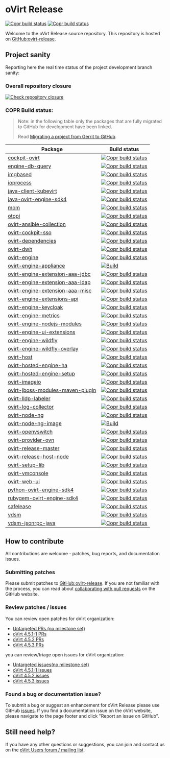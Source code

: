 # oVirt Release
[![Copr build status](https://copr.fedorainfracloud.org/coprs/ovirt/ovirt-master-snapshot/package/ovirt-release-master/status_image/last_build.png)](https://copr.fedorainfracloud.org/coprs/ovirt/ovirt-master-snapshot/package/ovirt-release-master/) [![Copr build status](https://copr.fedorainfracloud.org/coprs/ovirt/ovirt-master-snapshot/package/ovirt-release-host-node/status_image/last_build.png)](https://copr.fedorainfracloud.org/coprs/ovirt/ovirt-master-snapshot/package/ovirt-release-host-node/)

Welcome to the oVirt Release source repository. This repository is hosted on [GitHub:ovirt-release](https://github.com/oVirt/ovirt-release).

## Project sanity

Reporting here the real time status of the project development branch sanity:

### Overall repository closure

[![Check repository closure](https://github.com/oVirt/ovirt-release/actions/workflows/repoclosure.yml/badge.svg)](https://github.com/oVirt/ovirt-release/actions/workflows/repoclosure.yml)

### COPR Build status:

> Note: in the following table only the packages that are fully migrated to GitHub for development have been linked.
>
> Read [Migrating a project from Gerrit to GitHub](https://ovirt.org/develop/developer-guide/migrating_to_github.html).


| Package | Build status |
|---------|--------------|
| [cockpit-ovirt](https://github.com/oVirt/cockpit-ovirt) | [![Copr build status](https://copr.fedorainfracloud.org/coprs/ovirt/ovirt-master-snapshot/package/cockpit-ovirt/status_image/last_build.png)](https://copr.fedorainfracloud.org/coprs/ovirt/ovirt-master-snapshot/package/cockpit-ovirt/) |
| [engine-db-query](https://github.com/oVirt/engine-db-query) | [![Copr build status](https://copr.fedorainfracloud.org/coprs/ovirt/ovirt-master-snapshot/package/engine-db-query/status_image/last_build.png)](https://copr.fedorainfracloud.org/coprs/ovirt/ovirt-master-snapshot/package/engine-db-query/) |
| [imgbased](https://github.com/oVirt/imgbased) | [![Copr build status](https://copr.fedorainfracloud.org/coprs/ovirt/ovirt-master-snapshot/package/imgbased/status_image/last_build.png)](https://copr.fedorainfracloud.org/coprs/ovirt/ovirt-master-snapshot/package/imgbased/) |
| [ioprocess](https://github.com/oVirt/ioprocess) | [![Copr build status](https://copr.fedorainfracloud.org/coprs/ovirt/ovirt-master-snapshot/package/ioprocess/status_image/last_build.png)](https://copr.fedorainfracloud.org/coprs/ovirt/ovirt-master-snapshot/package/ioprocess/) |
| [java-client-kubevirt](https://github.com/oVirt/java-client-kubevirt) | [![Copr build status](https://copr.fedorainfracloud.org/coprs/ovirt/ovirt-master-snapshot/package/java-client-kubevirt/status_image/last_build.png)](https://copr.fedorainfracloud.org/coprs/ovirt/ovirt-master-snapshot/package/java-client-kubevirt/) |
| [java-ovirt-engine-sdk4](https://github.com/oVirt/ovirt-engine-sdk-java) | [![Copr build status](https://copr.fedorainfracloud.org/coprs/ovirt/ovirt-master-snapshot/package/java-ovirt-engine-sdk4/status_image/last_build.png)](https://copr.fedorainfracloud.org/coprs/ovirt/ovirt-master-snapshot/package/java-ovirt-engine-sdk4/) |
| [mom](https://github.com/oVirt/mom) |  [![Copr build status](https://copr.fedorainfracloud.org/coprs/ovirt/ovirt-master-snapshot/package/mom/status_image/last_build.png)](https://copr.fedorainfracloud.org/coprs/ovirt/ovirt-master-snapshot/package/mom/) |
| [otopi](https://github.com/oVirt/otopi) | [![Copr build status](https://copr.fedorainfracloud.org/coprs/ovirt/ovirt-master-snapshot/package/otopi/status_image/last_build.png)](https://copr.fedorainfracloud.org/coprs/ovirt/ovirt-master-snapshot/package/otopi/) |
| [ovirt-ansible-collection](https://github.com/oVirt/ovirt-ansible-collection) | [![Copr build status](https://copr.fedorainfracloud.org/coprs/ovirt/ovirt-master-snapshot/package/ovirt-ansible-collection/status_image/last_build.png)](https://copr.fedorainfracloud.org/coprs/ovirt/ovirt-master-snapshot/package/ovirt-ansible-collection/) |
| [ovirt-cockpit-sso](https://github.com/oVirt/ovirt-cockpit-sso) | [![Copr build status](https://copr.fedorainfracloud.org/coprs/ovirt/ovirt-master-snapshot/package/ovirt-cockpit-sso/status_image/last_build.png)](https://copr.fedorainfracloud.org/coprs/ovirt/ovirt-master-snapshot/package/ovirt-cockpit-sso/) |
| [ovirt-dependencies](https://github.com/oVirt/ovirt-dependencies) | [![Copr build status](https://copr.fedorainfracloud.org/coprs/ovirt/ovirt-master-snapshot/package/ovirt-dependencies/status_image/last_build.png)](https://copr.fedorainfracloud.org/coprs/ovirt/ovirt-master-snapshot/package/ovirt-dependencies/)  |
| [ovirt-dwh](https://github.com/ovirt/ovirt-dwh) | [![Copr build status](https://copr.fedorainfracloud.org/coprs/ovirt/ovirt-master-snapshot/package/ovirt-engine-dwh/status_image/last_build.png)](https://copr.fedorainfracloud.org/coprs/ovirt/ovirt-master-snapshot/package/ovirt-engine-dwh/)  |
| [ovirt-engine](https://github.com/oVirt/ovirt-engine) | [![Copr build status](https://copr.fedorainfracloud.org/coprs/ovirt/ovirt-master-snapshot/package/ovirt-engine/status_image/last_build.png)](https://copr.fedorainfracloud.org/coprs/ovirt/ovirt-master-snapshot/package/ovirt-engine/) |
| [ovirt-engine-appliance](https://github.com/oVirt/ovirt-appliance) | [![Build](https://github.com/oVirt/ovirt-appliance/actions/workflows/build.yml/badge.svg)](https://github.com/oVirt/ovirt-appliance/actions/workflows/build.yml) |
| [ovirt-engine-extension-aaa-jdbc](https://github.com/oVirt/ovirt-engine-extension-aaa-jdbc) | [![Copr build status](https://copr.fedorainfracloud.org/coprs/ovirt/ovirt-master-snapshot/package/ovirt-engine-extension-aaa-jdbc/status_image/last_build.png)](https://copr.fedorainfracloud.org/coprs/ovirt/ovirt-master-snapshot/package/ovirt-engine-extension-aaa-jdbc/)  |
| [ovirt-engine-extension-aaa-ldap](https://github.com/oVirt/ovirt-engine-extension-aaa-ldap) | [![Copr build status](https://copr.fedorainfracloud.org/coprs/ovirt/ovirt-master-snapshot/package/ovirt-engine-extension-aaa-ldap/status_image/last_build.png)](https://copr.fedorainfracloud.org/coprs/ovirt/ovirt-master-snapshot/package/ovirt-engine-extension-aaa-ldap/)  |
| [ovirt-engine-extension-aaa-misc](https://github.com/oVirt/ovirt-engine-extension-aaa-misc) | [![Copr build status](https://copr.fedorainfracloud.org/coprs/ovirt/ovirt-master-snapshot/package/ovirt-engine-extension-aaa-misc/status_image/last_build.png)](https://copr.fedorainfracloud.org/coprs/ovirt/ovirt-master-snapshot/package/ovirt-engine-extension-aaa-misc/)  |
| [ovirt-engine-extensions-api](https://github.com/oVirt/ovirt-engine-extensions-api) | [![Copr build status](https://copr.fedorainfracloud.org/coprs/ovirt/ovirt-master-snapshot/package/ovirt-engine-extensions-api/status_image/last_build.png)](https://copr.fedorainfracloud.org/coprs/ovirt/ovirt-master-snapshot/package/ovirt-engine-extensions-api/) |
| [ovirt-engine-keycloak](https://github.com/oVirt/ovirt-engine-keycloak) | [![Copr build status](https://copr.fedorainfracloud.org/coprs/ovirt/ovirt-master-snapshot/package/ovirt-engine-keycloak/status_image/last_build.png)](https://copr.fedorainfracloud.org/coprs/ovirt/ovirt-master-snapshot/package/ovirt-engine-keycloak/) |
| [ovirt-engine-metrics](https://github.com/oVirt/ovirt-engine-metrics/) | [![Copr build status](https://copr.fedorainfracloud.org/coprs/ovirt/ovirt-master-snapshot/package/ovirt-engine-metrics/status_image/last_build.png)](https://copr.fedorainfracloud.org/coprs/ovirt/ovirt-master-snapshot/package/ovirt-engine-metrics/)  |
| [ovirt-engine-nodejs-modules](https://github.com/oVirt/ovirt-engine-nodejs-modules) | [![Copr build status](https://copr.fedorainfracloud.org/coprs/ovirt/ovirt-master-snapshot/package/ovirt-engine-nodejs-modules/status_image/last_build.png)](https://copr.fedorainfracloud.org/coprs/ovirt/ovirt-master-snapshot/package/ovirt-engine-nodejs-modules/) |
| [ovirt-engine-ui-extensions](https://github.com/oVirt/ovirt-engine-ui-extensions) | [![Copr build status](https://copr.fedorainfracloud.org/coprs/ovirt/ovirt-master-snapshot/package/ovirt-engine-ui-extensions/status_image/last_build.png)](https://copr.fedorainfracloud.org/coprs/ovirt/ovirt-master-snapshot/package/ovirt-engine-ui-extensions/) |
| [ovirt-engine-wildfly](https://github.com/oVirt/ovirt-engine-wildfly) | [![Copr build status](https://copr.fedorainfracloud.org/coprs/ovirt/ovirt-master-snapshot/package/ovirt-engine-wildfly/status_image/last_build.png)](https://copr.fedorainfracloud.org/coprs/ovirt/ovirt-master-snapshot/package/ovirt-engine-wildfly/) |
| [ovirt-engine-wildfly-overlay](https://github.com/oVirt/ovirt-engine-wildfly) | [![Copr build status](https://copr.fedorainfracloud.org/coprs/ovirt/ovirt-master-snapshot/package/ovirt-engine-wildfly-overlay/status_image/last_build.png)](https://copr.fedorainfracloud.org/coprs/ovirt/ovirt-master-snapshot/package/ovirt-engine-wildfly-overlay/) |
| [ovirt-host](https://github.com/oVirt/ovirt-host) | [![Copr build status](https://copr.fedorainfracloud.org/coprs/ovirt/ovirt-master-snapshot/package/ovirt-host/status_image/last_build.png)](https://copr.fedorainfracloud.org/coprs/ovirt/ovirt-master-snapshot/package/ovirt-host/) |
| [ovirt-hosted-engine-ha](https://github.com/oVirt/ovirt-hosted-engine-ha) | [![Copr build status](https://copr.fedorainfracloud.org/coprs/ovirt/ovirt-master-snapshot/package/ovirt-hosted-engine-ha/status_image/last_build.png)](https://copr.fedorainfracloud.org/coprs/ovirt/ovirt-master-snapshot/package/ovirt-hosted-engine-ha/) |
| [ovirt-hosted-engine-setup](https://github.com/oVirt/ovirt-hosted-engine-setup) | [![Copr build status](https://copr.fedorainfracloud.org/coprs/ovirt/ovirt-master-snapshot/package/ovirt-hosted-engine-setup/status_image/last_build.png)](https://copr.fedorainfracloud.org/coprs/ovirt/ovirt-master-snapshot/package/ovirt-hosted-engine-setup/) |
| [ovirt-imageio](https://github.com/oVirt/ovirt-imageio) | [![Copr build status](https://copr.fedorainfracloud.org/coprs/ovirt/ovirt-master-snapshot/package/ovirt-imageio/status_image/last_build.png)](https://copr.fedorainfracloud.org/coprs/ovirt/ovirt-master-snapshot/package/ovirt-imageio/) |
| [ovirt-jboss-modules-maven-plugin](https://github.com/oVirt/ovirt-jboss-modules-maven-plugin) | [![Copr build status](https://copr.fedorainfracloud.org/coprs/ovirt/ovirt-master-snapshot/package/ovirt-jboss-modules-maven-plugin/status_image/last_build.png)](https://copr.fedorainfracloud.org/coprs/ovirt/ovirt-master-snapshot/package/ovirt-jboss-modules-maven-plugin/)  |
| [ovirt-lldp-labeler](https://github.com/oVirt/ovirt-lldp-labeler) | [![Copr build status](https://copr.fedorainfracloud.org/coprs/ovirt/ovirt-master-snapshot/package/ovirt-lldp-labeler/status_image/last_build.png)](https://copr.fedorainfracloud.org/coprs/ovirt/ovirt-master-snapshot/package/ovirt-lldp-labeler/) |
| [ovirt-log-collector](https://github.com/oVirt/ovirt-log-collector) | [![Copr build status](https://copr.fedorainfracloud.org/coprs/ovirt/ovirt-master-snapshot/package/ovirt-log-collector/status_image/last_build.png)](https://copr.fedorainfracloud.org/coprs/ovirt/ovirt-master-snapshot/package/ovirt-log-collector/) |
| [ovirt-node-ng](https://github.com/oVirt/ovirt-node-ng) | [![Copr build status](https://copr.fedorainfracloud.org/coprs/ovirt/ovirt-master-snapshot/package/ovirt-node-ng/status_image/last_build.png)](https://copr.fedorainfracloud.org/coprs/ovirt/ovirt-master-snapshot/package/ovirt-node-ng/) |
| [ovirt-node-ng-image](https://github.com/oVirt/ovirt-node-ng-image) | [![Build](https://github.com/oVirt/ovirt-node-ng-image/actions/workflows/build.yml/badge.svg)](https://github.com/oVirt/ovirt-node-ng-image/actions/workflows/build.yml) |
| [ovirt-openvswitch](https://github.com/oVirt/ovirt-openvswitch) | [![Copr build status](https://copr.fedorainfracloud.org/coprs/ovirt/ovirt-master-snapshot/package/ovirt-openvswitch/status_image/last_build.png)](https://copr.fedorainfracloud.org/coprs/ovirt/ovirt-master-snapshot/package/ovirt-openvswitch/) |
| [ovirt-provider-ovn](https://github.com/oVirt/ovirt-provider-ovn) | [![Copr build status](https://copr.fedorainfracloud.org/coprs/ovirt/ovirt-master-snapshot/package/ovirt-provider-ovn/status_image/last_build.png)](https://copr.fedorainfracloud.org/coprs/ovirt/ovirt-master-snapshot/package/ovirt-provider-ovn/) |
| [ovirt-release-master](https://github.com/oVirt/ovirt-release) | [![Copr build status](https://copr.fedorainfracloud.org/coprs/ovirt/ovirt-master-snapshot/package/ovirt-release-master/status_image/last_build.png)](https://copr.fedorainfracloud.org/coprs/ovirt/ovirt-master-snapshot/package/ovirt-release-master/) |
| [ovirt-release-host-node](https://github.com/oVirt/ovirt-release) | [![Copr build status](https://copr.fedorainfracloud.org/coprs/ovirt/ovirt-master-snapshot/package/ovirt-release-host-node/status_image/last_build.png)](https://copr.fedorainfracloud.org/coprs/ovirt/ovirt-master-snapshot/package/ovirt-release-host-node/) |
| [ovirt-setup-lib](https://github.com/oVirt/ovirt-setup-lib) | [![Copr build status](https://copr.fedorainfracloud.org/coprs/ovirt/ovirt-master-snapshot/package/ovirt-setup-lib/status_image/last_build.png)](https://copr.fedorainfracloud.org/coprs/ovirt/ovirt-master-snapshot/package/ovirt-setup-lib/) |
| [ovirt-vmconsole](https://github.com/oVirt/ovirt-vmconsole) |  [![Copr build status](https://copr.fedorainfracloud.org/coprs/ovirt/ovirt-master-snapshot/package/ovirt-vmconsole/status_image/last_build.png)](https://copr.fedorainfracloud.org/coprs/ovirt/ovirt-master-snapshot/package/ovirt-vmconsole/) |
| [ovirt-web-ui](https://github.com/oVirt/ovirt-web-ui) | [![Copr build status](https://copr.fedorainfracloud.org/coprs/ovirt/ovirt-master-snapshot/package/ovirt-web-ui/status_image/last_build.png)](https://copr.fedorainfracloud.org/coprs/ovirt/ovirt-master-snapshot/package/ovirt-web-ui/) |
| [python-ovirt-engine-sdk4](https://github.com/oVirt/python-ovirt-engine-sdk4) | [![Copr build status](https://copr.fedorainfracloud.org/coprs/ovirt/ovirt-master-snapshot/package/python-ovirt-engine-sdk4/status_image/last_build.png)](https://copr.fedorainfracloud.org/coprs/ovirt/ovirt-master-snapshot/package/python-ovirt-engine-sdk4/) |
| [rubygem-ovirt-engine-sdk4](https://github.com/oVirt/ovirt-engine-sdk-ruby) | [![Copr build status](https://copr.fedorainfracloud.org/coprs/ovirt/ovirt-master-snapshot/package/rubygem-ovirt-engine-sdk4/status_image/last_build.png)](https://copr.fedorainfracloud.org/coprs/ovirt/ovirt-master-snapshot/package/rubygem-ovirt-engine-sdk4/) |
| [safelease](https://github.com/oVirt/safelease) | [![Copr build status](https://copr.fedorainfracloud.org/coprs/ovirt/ovirt-master-snapshot/package/safelease/status_image/last_build.png)](https://copr.fedorainfracloud.org/coprs/ovirt/ovirt-master-snapshot/package/safelease/) |
| [vdsm](https://github.com/oVirt/vdsm) | [![Copr build status](https://copr.fedorainfracloud.org/coprs/ovirt/ovirt-master-snapshot/package/vdsm/status_image/last_build.png)](https://copr.fedorainfracloud.org/coprs/ovirt/ovirt-master-snapshot/package/vdsm/) |
| [vdsm-jsonrpc-java](https://github.com/oVirt/vdsm-jsonrpc-java) | [![Copr build status](https://copr.fedorainfracloud.org/coprs/ovirt/ovirt-master-snapshot/package/vdsm-jsonrpc-java/status_image/last_build.png)](https://copr.fedorainfracloud.org/coprs/ovirt/ovirt-master-snapshot/package/vdsm-jsonrpc-java/) |


## How to contribute

All contributions are welcome - patches, bug reports, and documentation issues.

### Submitting patches

Please submit patches to [GitHub:ovirt-release](https://github.com/oVirt/ovirt-release). If you are not familiar with the process, you can read about [collaborating with pull requests](https://docs.github.com/en/pull-requests/collaborating-with-pull-requests/proposing-changes-to-your-work-with-pull-requests) on the GitHub website.

### Review patches / issues

You can review open patches for oVirt organization:

* [Untargeted PRs (no milestone set)](https://github.com/pulls?q=is%3Aopen+is%3Apr+user%3Aovirt+archived%3Afalse+no%3Amilestone)
* [oVirt 4.5.1-1 PRs](https://github.com/pulls?q=is%3Aopen+is%3Apr+user%3Aovirt+archived%3Afalse+milestone%3Aovirt-4.5.1-1)
* [oVirt 4.5.2 PRs](https://github.com/pulls?q=is%3Aopen+is%3Apr+user%3Aovirt+archived%3Afalse+milestone%3Aovirt-4.5.2)
* [oVirt 4.5.3 PRs](https://github.com/pulls?q=is%3Aopen+is%3Apr+user%3Aovirt+archived%3Afalse+milestone%3Aovirt-4.5.3)

you can review/triage open issues for oVirt organization:

* [Untargeted issues(no milestone set)](https://github.com/issues?q=is%3Aopen+is%3Aissue+user%3Aovirt+archived%3Afalse+no%3Amilestone)
* [oVirt 4.5.1-1 issues](https://github.com/issues?q=is%3Aopen+is%3Aissue+user%3Aovirt+archived%3Afalse+milestone%3Aovirt-4.5.1-1)
* [oVirt 4.5.2 issues](https://github.com/issues?q=is%3Aopen+is%3Aissue+user%3Aovirt+archived%3Afalse+milestone%3Aovirt-4.5.2)
* [oVirt 4.5.3 issues](https://github.com/issues?q=is%3Aopen+is%3Aissue+user%3Aovirt+archived%3Afalse+milestone%3Aovirt-4.5.3)


### Found a bug or documentation issue?

To submit a bug or suggest an enhancement for oVirt Release please use GitHub [issues](https://github.com/oVirt/ovirt-release/issues). If you find a documentation issue on the oVirt website, please navigate to the page footer and click "Report an issue on GitHub".

## Still need help?

If you have any other questions or suggestions, you can join and contact us on the [oVirt Users forum / mailing list](https://lists.ovirt.org/admin/lists/users.ovirt.org/).
